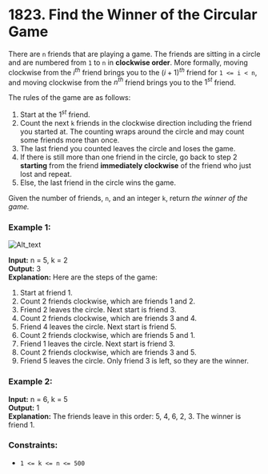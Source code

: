 # 1823. Find the Winner of the Circular Game

There are `n` friends that are playing a game. The friends are sitting in a circle and are numbered from `1` to `n` in **clockwise order**. More formally, moving clockwise from the $i^{th}$ friend brings you to the $(i+1)^{th}$ friend for `1 <= i < n`, and moving clockwise from the $n^{th}$ friend brings you to the $1^{st}$ friend.

The rules of the game are as follows:

1. Start at the $1^{st}$ friend.
2. Count the next `k` friends in the clockwise direction including the friend you started at. The counting wraps around the circle and may count some friends more than once.
3. The last friend you counted leaves the circle and loses the game.
4. If there is still more than one friend in the circle, go back to step 2 **starting** from the friend **immediately clockwise** of the friend who just lost and repeat.
5. Else, the last friend in the circle wins the game.

Given the number of friends, `n`, and an integer `k`, return *the winner of the game.*

### Example 1:
![Alt_text](https://assets.leetcode.com/uploads/2021/03/25/ic234-q2-ex11.png)

**Input:** n = 5, k = 2  
**Output:** 3  
**Explanation:** Here are the steps of the game:  
1) Start at friend 1.
2) Count 2 friends clockwise, which are friends 1 and 2.
3) Friend 2 leaves the circle. Next start is friend 3.
4) Count 2 friends clockwise, which are friends 3 and 4.
5) Friend 4 leaves the circle. Next start is friend 5.
6) Count 2 friends clockwise, which are friends 5 and 1.
7) Friend 1 leaves the circle. Next start is friend 3.
8) Count 2 friends clockwise, which are friends 3 and 5.
9) Friend 5 leaves the circle. Only friend 3 is left, so they are the winner.

### Example 2:
**Input:** n = 6, k = 5  
**Output:** 1  
**Explanation:** The friends leave in this order: 5, 4, 6, 2, 3. The winner is friend 1.  
 
### Constraints:
- `1 <= k <= n <= 500`